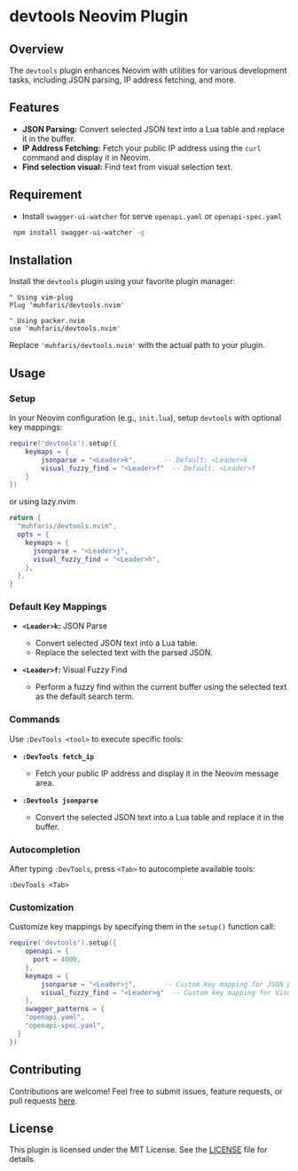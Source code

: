 # devtools Neovim Plugin

## Overview

The `devtools` plugin enhances Neovim with utilities for various development tasks, including JSON parsing, IP address fetching, and more.

## Features

- **JSON Parsing:** Convert selected JSON text into a Lua table and replace it in the buffer.
- **IP Address Fetching:** Fetch your public IP address using the `curl` command and display it in Neovim.
- **Find selection visual:** Find text from visual selection text.

## Requirement

- Install `swagger-ui-watcher` for serve `openapi.yaml` or `openapi-spec.yaml`

```bash
 npm install swagger-ui-watcher -g
```

## Installation

Install the `devtools` plugin using your favorite plugin manager:

```vim
" Using vim-plug
Plug 'muhfaris/devtools.nvim'

" Using packer.nvim
use 'muhfaris/devtools.nvim'
```

Replace `'muhfaris/devtools.nvim'` with the actual path to your plugin.

## Usage

### Setup

In your Neovim configuration (e.g., `init.lua`), setup `devtools` with optional key mappings:

```lua
require('devtools').setup({
    keymaps = {
        jsonparse = "<Leader>k",       -- Default: <Leader>k
        visual_fuzzy_find = "<Leader>f"  -- Default: <Leader>f
    }
})
```

or using lazy.nvim

```lua
return {
  "muhfaris/devtools.nvim",
  opts = {
    keymaps = {
      jsonparse = "<Leader>j",
      visual_fuzzy_find = "<Leader>h",
    },
  },
}
```

### Default Key Mappings

- **`<Leader>k`:** JSON Parse

  - Convert selected JSON text into a Lua table.
  - Replace the selected text with the parsed JSON.

- **`<Leader>f`:** Visual Fuzzy Find
  - Perform a fuzzy find within the current buffer using the selected text as the default search term.

### Commands

Use `:DevTools <tool>` to execute specific tools:

- **`:DevTools fetch_ip`**

  - Fetch your public IP address and display it in the Neovim message area.

- **`:Devtools jsonparse`**
  - Convert the selected JSON text into a Lua table and replace it in the buffer.

### Autocompletion

After typing `:DevTools`, press `<Tab>` to autocomplete available tools:

```vim
:DevTools <Tab>
```

### Customization

Customize key mappings by specifying them in the `setup()` function call:

```lua
require('devtools').setup({
    openapi = {
      port = 4000,
    },
    keymaps = {
        jsonparse = "<Leader>j",       -- Custom key mapping for JSON parse
        visual_fuzzy_find = "<Leader>g"  -- Custom key mapping for Visual Fuzzy Find
    },
    swagger_patterns = {
    "openapi.yaml",
    "openapi-spec.yaml",
  }
})
```

## Contributing

Contributions are welcome! Feel free to submit issues, feature requests, or pull requests [here](https://github.com/username/devtools).

## License

This plugin is licensed under the MIT License. See the [LICENSE](./LICENSE) file for details.
